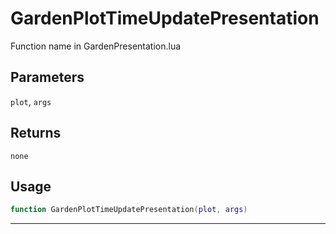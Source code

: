 # GardenPlotTimeUpdatePresentation
Function name in GardenPresentation.lua
## Parameters
`plot`, `args`
## Returns
`none`
## Usage
```lua
function GardenPlotTimeUpdatePresentation(plot, args)
```
---
